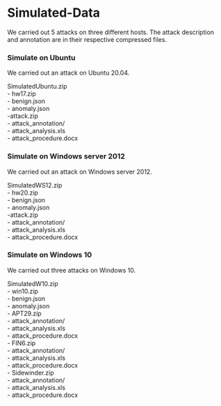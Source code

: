 # Simulated-Data
We carried out 5 attacks on three different hosts. The attack description and annotation are in their respective compressed files.

### Simulate on Ubuntu
We carried out an attack on Ubuntu 20.04.

SimulatedUbuntu.zip  
    - hw17.zip  
        - benign.json  
        - anomaly.json  
    -attack.zip  
        - attack_annotation/  
        - attack_analysis.xls  
        - attack_procedure.docx  

### Simulate on Windows server 2012
We carried out an attack on Windows server 2012.

SimulatedWS12.zip  
    - hw20.zip  
        - benign.json  
        - anomaly.json  
    -attack.zip  
        - attack_annotation/  
        - attack_analysis.xls  
        - attack_procedure.docx  

### Simulate on Windows 10
We carried out three attacks on Windows 10.

SimulatedW10.zip  
    - win10.zip  
        - benign.json  
        - anomaly.json  
    - APT29.zip  
        - attack_annotation/  
        - attack_analysis.xls  
        - attack_procedure.docx  
    - FIN6.zip  
        - attack_annotation/  
        - attack_analysis.xls  
        - attack_procedure.docx  
    - Sidewinder.zip  
        - attack_annotation/  
        - attack_analysis.xls  
        - attack_procedure.docx  